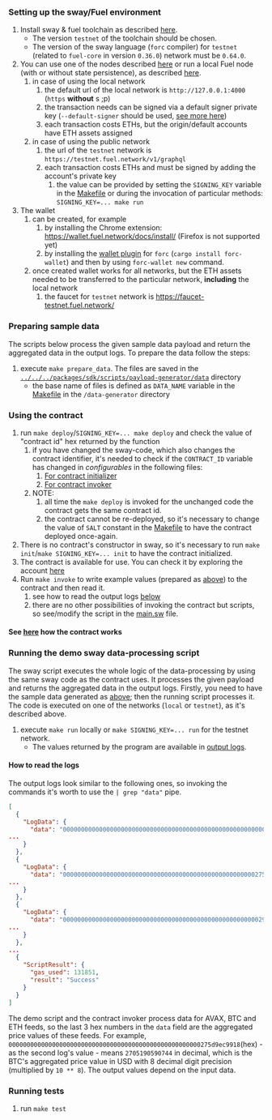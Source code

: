 ### Setting up the sway/Fuel environment

1. Install sway & fuel toolchain as
   described [here](https://docs.fuel.network/guides/installation).
    * The version `testnet` of the toolchain should be chosen.
    * The version of the sway language (`forc` compiler) for `testnet` (related to `fuel-core` in version `0.36.0`)
      network must be `0.64.0`.
1. You can use one of the nodes described [here](http://fuelbook.fuel.network/master/networks/networks.html) or
   run a local Fuel node (with or without state persistence), as
   described [here](https://docs.fuel.network/guides/running-a-node/running-a-testnet-node/#running-a-local-node).
    1) in case of using the local network
        1) the default url of the local network is `http://127.0.0.1:4000` (`https` __without__ s ;p)
        1) the transaction needs can be signed via a default signer private key (`--default-signer` should be
           used, [see more here](https://docs.fuel.network/docs/forc/plugins/forc_client/#other-useful-commands-of-forc-wallet))
        1) each transaction costs ETHs, but the origin/default accounts have ETH assets assigned
    1) in case of using the public network
        1) the url of the `testnet` network is `https://testnet.fuel.network/v1/graphql`
        1) each transaction costs ETHs and must be signed by adding the account's private key
            1) the value can be provided by setting the `SIGNING_KEY` variable in the [Makefile](./Makefile) or during
               the invocation of particular methods: `SIGNING_KEY=... make run`
1. The wallet
    1) can be created, for example
        1) by installing the Chrome extension: https://wallet.fuel.network/docs/install/ (Firefox is not supported yet)
        1) by installing the [wallet plugin](https://github.com/FuelLabs/forc-wallet)
           for `forc` (`cargo install forc-wallet`) and then by using `forc-wallet new` command.
    1) once created wallet works for all networks, but the ETH assets needed to be transferred to the particular
       network, __including__ the local network
        1) the faucet for `testnet` network is <https://faucet-testnet.fuel.network/>

### Preparing sample data

The scripts below process the given sample data payload and return the aggregated data in the output logs. To prepare
the data follow the steps:

1. execute `make prepare_data`. The files are saved in
   the [`../../../packages/sdk/scripts/payload-generator/data`](../../../packages/sdk/scripts/payload-generator/data)
   directory
    * the base name of files is defined as `DATA_NAME` variable in
      the [Makefile](../../sdk/scripts/payload-generator/Makefile) in the `/data-generator` directory

### Using the contract

1. run `make deploy`/`SIGNING_KEY=... make deploy` and check the value of "contract id" hex returned by the function
    1. if you have changed the sway-code, which also changes the contract identifier, it's needed to check
       if the `CONTRACT_ID` variable has changed in *configurables* in the following files:
        1. [For contract initializer](contract_initializer/src/main.sw)
        1. [For contract invoker](contract_invoker/src/main.sw)
    1. NOTE:
        1. all time the `make deploy` is invoked for the unchanged code the contract gets the same contract id.
        1. the contract cannot be re-deployed, so it's necessary to change the value of `SALT`
           constant in the [Makefile](./Makefile) to have the contract deployed once-again.
1. There is no contract's constructor in sway, so it's necessary to run `make init`/`make SIGNING_KEY=... init` to have the
   contract initialized.
1. The contract is available for use. You can check it by exploring the
   account [here](https://app.fuel.network)
1. Run `make invoke` to write example values (prepared as [above](#preparing-sample-data)) to the contract and then read
   it.
    1. see how to read the output logs [below](#how-to-read-the-logs)
    1. there are no other possibilities of invoking the contract but scripts, so see/modify the script in
       the [main.sw](contract_invoker/src/main.sw) file.

#### See [here](contract/README.md) how the contract works

### Running the demo sway data-processing script

The sway script executes the whole logic of the data-processing by using the same sway code as the contract uses.
It processes the given payload and returns the aggregated data in the output logs.
Firstly, you need to have the sample data generated as [above](#preparing-sample-data);
then the running script processes it.
The code is executed on one of the networks (`local` or `testnet`), as it's described above.

1. execute `make run` locally or `make SIGNING_KEY=... run` for the testnet network.
    * The values returned by the program are available in [output logs](#how-to-read-the-logs).

#### How to read the logs

The output logs look similar to the following ones, so invoking the commands it's worth to use the `| grep "data"` pipe.

```json
[
  {
    "LogData": {
      "data": "00000000000000000000000000000000000000000000000000000000593beee0",
...
    }
  },
  {
    "LogData": {
      "data": "00000000000000000000000000000000000000000000000000000275d9ec9918",
...
    }
  },
  {
    "LogData": {
      "data": "00000000000000000000000000000000000000000000000000000029c8a20548",
...
    }
  },
...
  {
    "ScriptResult": {
      "gas_used": 131851,
      "result": "Success"
    }
  }
]
```

The demo script and the contract invoker process data for AVAX, BTC and ETH feeds, so the last 3 hex numbers in
the `data` field are the
aggregated price values of these feeds. For example,
`00000000000000000000000000000000000000000000000000000275d9ec9918`(hex) - as the second log's value -
means `2705190590744` in decimal, which is the BTC's aggregated price value in USD with 8 decimal digit precision
(multiplied by `10 ** 8`). The output values depend on the input data.

### Running tests

1. run `make test`
